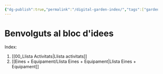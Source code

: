 ```yaml
---
{"dg-publish":true,"permalink":"/digital-garden-index/","tags":["gardenEntry"]}
---
```


# Benvolguts al bloc d'idees
Index:
1. [[00_Llista Activitats\|Llista activitats]]
2. [[Eines + Equipament/Llista Eines + Equipament\|Llista Eines + Equipament]]

